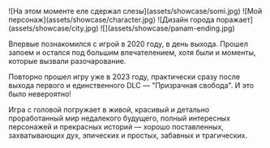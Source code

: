 <gallery>
    ![На этом моменте еле сдержал слезы](assets/showcase/somi.jpg)
    ![Мой персонаж](assets/showcase/character.jpg)
    ![Дизайн города поражает](assets/showcase/city.jpg)
    ![](assets/showcase/panam-ending.jpg)
</gallery>

Впервые познакомился с игрой в 2020 году, в день выхода.
Прошел запоем и остался под большим впечателением, хотя были и моменты, которые вызвали разочарование.

Повторно прошел игру уже в 2023 году, практически сразу после выхода первого и единственного DLC — "Призрачная свобода".
И это было невероятно!

Игра с головой погружает в живой, красивый и детально проработанный мир недалекого будущего, полный интересных персонажей и прекрасных историй — хорошо поставленных, захватывающих дух, эпических и простых, забавных и трагических.